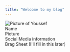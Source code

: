 ```yaml
---
title: "Welcome to my blog"
---
```

![Picture of Youssef](/github-pages-with-jekyll/MicrosoftTeams-image.png)  
Name  
Picture  
Social Media information  
Brag Sheet (I'll fill in this later)  
